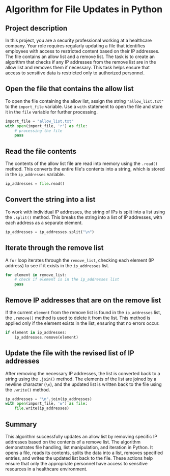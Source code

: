 # **Algorithm for File Updates in Python**

## **Project description**

In this project, you are a security professional working at a healthcare company. Your role requires regularly updating a file that identifies employees with access to restricted content based on their IP addresses. The file contains an allow list and a remove list. The task is to create an algorithm that checks if any IP addresses from the remove list are in the allow list and removes them if necessary. This task helps ensure that access to sensitive data is restricted only to authorized personnel.

## **Open the file that contains the allow list**

To open the file containing the allow list, assign the string `"allow_list.txt"` to the `import_file` variable. Use a `with` statement to open the file and store it in the `file` variable for further processing.

```python
import_file = "allow_list.txt"
with open(import_file, 'r') as file:
    # processing the file
    pass
```

## **Read the file contents**

The contents of the allow list file are read into memory using the `.read()` method. This converts the entire file's contents into a string, which is stored in the `ip_addresses` variable.

```python
ip_addresses = file.read()
```

## **Convert the string into a list**

To work with individual IP addresses, the string of IPs is split into a list using the `.split()` method. This breaks the string into a list of IP addresses, with each address as a separate element.

```python
ip_addresses = ip_addresses.split("\n")
```

## **Iterate through the remove list**

A `for` loop iterates through the `remove_list`, checking each element (IP address) to see if it exists in the `ip_addresses` list.

```python
for element in remove_list:
    # check if element is in the ip_addresses list
    pass
```

## **Remove IP addresses that are on the remove list**

If the current `element` from the remove list is found in the `ip_addresses` list, the `.remove()` method is used to delete it from the list. This method is applied only if the element exists in the list, ensuring that no errors occur.

```python
if element in ip_addresses:
    ip_addresses.remove(element)
```

## **Update the file with the revised list of IP addresses**

After removing the necessary IP addresses, the list is converted back to a string using the `.join()` method. The elements of the list are joined by a newline character (`\n`), and the updated list is written back to the file using the `.write()` method.

```python
ip_addresses = "\n".join(ip_addresses)
with open(import_file, 'w') as file:
    file.write(ip_addresses)
```

## **Summary**

This algorithm successfully updates an allow list by removing specific IP addresses based on the contents of a remove list. The algorithm demonstrates file handling, list manipulation, and iteration in Python. It opens a file, reads its contents, splits the data into a list, removes specified entries, and writes the updated list back to the file. These actions help ensure that only the appropriate personnel have access to sensitive resources in a healthcare environment.
